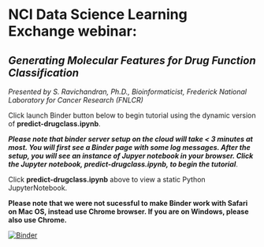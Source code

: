# NCI Data Science Learning Exchange webinar: 
## *Generating Molecular Features for Drug Function Classification*
*Presented by S. Ravichandran, Ph.D., Bioinformaticist, Frederick National Laboratory for Cancer Research (FNLCR)*

Click launch Binder button below to begin tutorial using the dynamic version of **predict-drugclass.ipynb**. 

***Please note that binder server setup on the cloud will take < 3 minutes at most. You will first see a Binder page with some log messages. After the setup, you will see an instance of Jupyer notebook in your browser. Click the Jupyter notebook, predict-drugclass.ipynb, to begin the tutorial***.

Click **predict-drugclass.ipynb** above to view a static Python JupyterNotebook.

**Please note that we were not sucessful to make Binder work with Safari on Mac OS, instead use Chrome browser. If you are on Windows, please also use Chrome.**

[![Binder](https://mybinder.org/badge_logo.svg)](https://mybinder.org/v2/gh/ravichas/ML-predict-drugclass/master)
